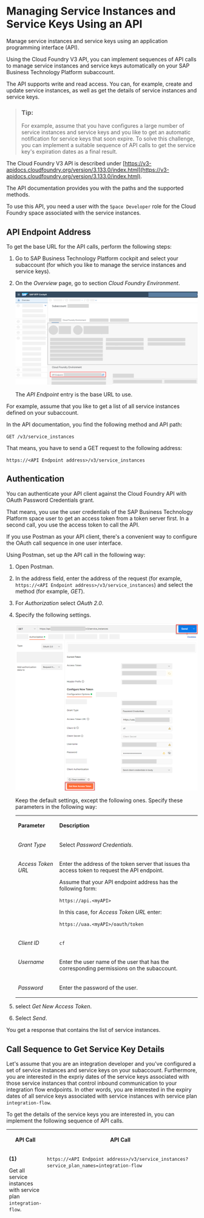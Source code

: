 <!-- loio6e5db6046f5841159559326bfa917825 -->

# Managing Service Instances and Service Keys Using an API

Manage service instances and service keys using an application programming interface \(API\).

Using the Cloud Foundry V3 API, you can implement sequences of API calls to manage service instances and service keys automatically on your SAP Business Technology Platform subaccount.

The API supports write and read access. You can, for example, create and update service instances, as well as get the details of service instances and service keys.

> ### Tip:  
> For example, assume that you have configures a large number of service instances and service keys and you like to get an automatic notification for service keys that soon expire. To solve this challenge, you can implement a suitable sequence of API calls to get the service key's expiration dates as a final result.

The Cloud Foundry V3 API is described under [https://v3-apidocs.cloudfoundry.org/version/3.133.0/index.html](https://v3-apidocs.cloudfoundry.org/version/3.133.0/index.html).

The API documentation provides you with the paths and the supported methods.

To use this API, you need a user with the `Space Developer` role for the Cloud Foundry space associated with the service instances.



<a name="loio6e5db6046f5841159559326bfa917825__section_q2l_sbh_yxb"/>

## API Endpoint Address

To get the base URL for the API calls, perform the following steps:

1.  Go to SAP Business Technology Platform cockpit and select your subaccount \(for which you like to manage the service instances and service keys\).

2.  On the *Overview* page, go to section *Cloud Foundry Environment*.

    ![](images/BTP_Cockpit_API_ENdpoint_ee6a6ff.png)

    The *API Endpoint* entry is the base URL to use.


For example, assume that you like to get a list of all service instances defined on your subaccount.

In the API documentation, you find the following method and API path:

`GET /v3/service_instances`

That means, you have to send a GET request to the following address:

`https://<API Endpoint address>/v3/service_instances` 



<a name="loio6e5db6046f5841159559326bfa917825__section_lsf_5bh_yxb"/>

## Authentication

You can authenticate your API client against the Cloud Foundry API with OAuth Password Credentials grant.

That means, you use the user credentials of the SAP Business Technology Platform space user to get an access token from a token server first. In a second call, you use the access token to call the API.

If you use Postman as your API client, there's a convenient way to configure the OAuth call sequence in one user interface.

Using Postman, set up the API call in the following way:

1.  Open Postman.
2.  In the address field, enter the address of the request \(for example, `https://<API Endpoint address>/v3/service_instances`\) and select the method \(for example, *GET*\).

3.  For *Authorization* select *OAuth 2.0*.

4.  Specify the following settings.

    ![](images/API_Endpoint_Postman_1a2b138.png)

    Keep the default settings, except the following ones. Specify these parameters in the following way:


    <table>
    <tr>
    <th valign="top">

    Parameter


    
    </th>
    <th valign="top">

    Description


    
    </th>
    </tr>
    <tr>
    <td valign="top">
    
    *Grant Type* 


    
    </td>
    <td valign="top">
    
    Select *Password Credentials*.


    
    </td>
    </tr>
    <tr>
    <td valign="top">
    
    *Access Token URL* 


    
    </td>
    <td valign="top">
    
    Enter the address of the token server that issues tha access token to request the API endpoint.

    Assume that your API endpoint address has the following form:

    `https://api.<myAPI>`

    In this case, for *Access Token URL* enter:

    `https://uaa.<myAPI>/oauth/token`


    
    </td>
    </tr>
    <tr>
    <td valign="top">
    
    *Client ID* 


    
    </td>
    <td valign="top">
    
    `cf`


    
    </td>
    </tr>
    <tr>
    <td valign="top">
    
    *Username* 


    
    </td>
    <td valign="top">
    
    Enter the user name of the user that has the corresponding permissions on the subaccount.


    
    </td>
    </tr>
    <tr>
    <td valign="top">
    
    *Password* 


    
    </td>
    <td valign="top">
    
    Enter the password of the user.


    
    </td>
    </tr>
    </table>
    
5.  select *Get New Access Token*.

6.  Select *Send*.


You get a response that contains the list of service instances.



<a name="loio6e5db6046f5841159559326bfa917825__section_skh_1fh_yxb"/>

## Call Sequence to Get Service Key Details

Let's assume that you are an integration developer and you've configured a set of service instances and service keys on your subaccount. Furthermore, you are interested in the expriy dates of the service keys associated with those service instances that control inbound communication to your integration flow endpoints. In other words, you are interested in the expiry dates of all service keys associated with service instances with service plan `integration-flow`.

To get the details of the service keys you are interested in, you can implement the following sequence of API calls.


<table>
<tr>
<th valign="top">

API Call



</th>
<th valign="top">

API Call



</th>
<th valign="top">

Description



</th>
</tr>
<tr>
<td valign="top">

**\(1\)**

Get all service instances with service plan `integration-flow`.



</td>
<td valign="top">

`https://<API Endpoint address>/v3/service_instances?service_plan_names=integration-flow` 



</td>
<td valign="top">

As response, you get a list of all service instances with service plan `integration-flow` configured on your subaccount.

Let's assume you get 2 service instances, one with guid `xyz-789-abc` and the other with guid `uvw-567-def`.

This is part of an example response:

```
"resources": [
        {
            "guid": "xyz-789-abc",
            "created_at": "2023-06-23T12:35:55Z",
            "updated_at": "2023-06-23T12:35:56Z",
            "name": "test2",
            "tags": [],
            "last_operation": {
                "type": "create",
                "state": "succeeded",
                "description": "",
                "updated_at": "2023-06-23T12:35:56Z",
                "created_at": "2023-06-23T12:35:56Z"
            },
...
        {
            "guid": "uvw-567-def",
            "created_at": "2023-06-23T12:35:55Z",

            "updated_at": "2023-06-23T12:35:56Z",

            "name": "test2",

            "tags": [],

            "last_operation": {

                "type": "create",

                "state": "succeeded",

                "description": "",

                "updated_at": "2023-06-23T12:35:56Z",

                "created_at": "2023-06-23T12:35:56Z"

            },
```



</td>
</tr>
<tr>
<td valign="top">

**\(2\)**

Get the service keys configured for the service instances retrieved from previous call.



</td>
<td valign="top">

`https://<API Endpoint address>/v3/service_credential_bindings?service_instance_guids=<guid1>,<guid2>...`

To filter for the service instances retrieved from the previous call, you provide the service instance guids in a comma-separated list for the query parameter `service_instance_guids` \(check out the Cloud Foundry API documentation for details about the query parameters\).

> ### Note:  
> Example:
> 
> `https://<API Endpoint address>/v3/service_credential_bindings?service_instance_guids=xyz-789-abc,uvw-567-def`



</td>
<td valign="top">

As response, you get a list of service keys.

Let's assume you get 2 service keys, one with guid `abcd-1234` and the other with guid `efgh-5678` \(in our example, for each service instance exactly 1 service key is defined\).

This is part of an example response:

```
    "resources": [
        {
            "guid": "abcd-1234",
            "created_at": "2023-06-23T11:23:58Z",
            "updated_at": "2023-06-23T11:23:59Z",
            "name": "testkey",
            "type": "key",
            "last_operation": {
                "state": "succeeded",
                "description": null,
                "type": "create",
                "updated_at": "2023-06-23T11:23:59Z",
                "created_at": "2023-06-23T11:23:59Z"
....
        {
            "guid": "efgh-5678",
            "created_at": "2023-06-29T10:30:21Z",
            "updated_at": "2023-06-29T10:30:27Z",
            "name": "testABC_123",
            "type": "key",
            "last_operation": {
                "state": "succeeded",
                "description": null,
                "type": "create",
                "updated_at": "2023-06-29T10:30:27Z",
                "created_at": "2023-06-29T10:30:27Z"
            },
 
```



</td>
</tr>
<tr>
<td valign="top">

**\(3\)**

Get details of individual service key retrieved from previous call.



</td>
<td valign="top">

`https://<API Endpoint address>/v3/service_credential_bindings/<guid>/details`

You can use the `guid` parameter retrieved from the previous call to get details of an individual service key.

> ### Note:  
> Example:
> 
> `https://<API Endpoint address>/v3/service_credential_bindings/abcd-1234/details`

You need to repeat call \(3\) for all service key guids retrieved from the previous call to get the details for all relevant service keys.



</td>
<td valign="top">

For each service key retrieved from the previous call, you perform this call.

As response, you get the service key details.

If the service key is configured with an expiration, you can find the relevant information in the `validuntil` element.

Part of an example response:

```
            "certificatedetails": {
                "issuerdn": "CN=SAP PKI Certificate Service Client CA,OU=SAP BTP Clients,O=SAP SE,L=cf-us10,C=DE",
                "subjectdn": "CN=xyz,L=sap-uaa,OU=uvw,OU=SAP Cloud Platform Clients,O=SAP SE,C=DE",
                "validuntil": "2023-06-24T12:56:52.000Z",
                "serialnumber": "0xABCD1234"
            }
```



</td>
</tr>
</table>

